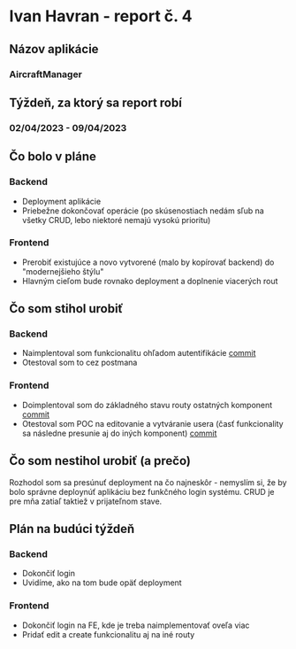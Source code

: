 # Ivan Havran - report č. 4

## Názov aplikácie
### AircraftManager

## Týždeň, za ktorý sa report robí
### 02/04/2023 - 09/04/2023

## Čo bolo v pláne

### Backend
- Deployment aplikácie
- Priebežne dokončovať operácie (po skúsenostiach nedám sľub na všetky CRUD, lebo niektoré nemajú vysokú prioritu)

### Frontend
- Prerobiť existujúce a novo vytvorené (malo by kopírovať backend) do "modernejšieho štýlu"
- Hlavným cieľom bude rovnako deployment a doplnenie viacerých rout

## Čo som stihol urobiť

### Backend
- Naimplentoval som funkcionalitu ohľadom autentifikácie [commit](https://github.com/iwanovski/twa-project/commit/70b69493e1942655cc6d44a8d797fbb7855d3f61)
- Otestoval som to cez postmana

### Frontend
- Doimplentoval som do základného stavu routy ostatných komponent [commit](https://github.com/iwanovski/twa-project-fe/commit/4f5695ef6e9848111083062e83a20c0dbf25cf73)
- Otestoval som POC na editovanie a vytváranie usera (časť funkcionality sa následne presunie aj do iných komponent) [commit](https://github.com/iwanovski/twa-project-fe/commit/423727e1ba3a03c9d4129dd150e5ac887fc8910d)

## Čo som nestihol urobiť (a prečo)
Rozhodol som sa presúnuť deployment na čo najneskôr - nemyslím si, že by bolo správne deploynúť aplikáciu bez funkčného login systému.
CRUD je pre mňa zatiaľ taktiež v prijateľnom stave.

## Plán na budúci týždeň

### Backend
- Dokončiť login
- Uvidíme, ako na tom bude opäť deployment


### Frontend
- Dokončiť login na FE, kde je treba naimplementovať oveľa viac
- Pridať edit a create funkcionalitu aj na iné routy

